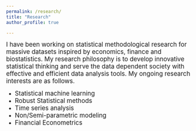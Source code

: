 ```yaml
---
permalink: /research/
title: "Research"
author_profile: true

---
```


<span style="font-size:1.2em;"> I have been working on statistical methodological research for massive datasets inspired by economics, finance and biostatistics. My research philosophy is to develop innovative statistical thinking and serve the data dependent society with effective and efficient data analysis tools.  My ongoing research interests are as follows.</span>


* <span style="font-size:1.2em;">Statistical machine learning</span>         
* <span style="font-size:1.2em;">Robust Statistical methods</span>         
* <span style="font-size:1.2em;">Time series analysis</span>      
* <span style="font-size:1.2em;">Non/Semi-parametric modeling</span>           
* <span style="font-size:1.2em;">Financial Econometrics</span>      
